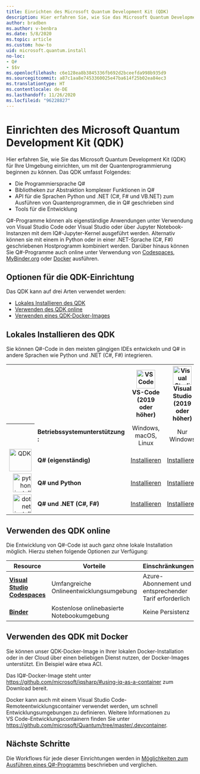 ```yaml
---
title: Einrichten des Microsoft Quantum Development Kit (QDK)
description: Hier erfahren Sie, wie Sie das Microsoft Quantum Development Kit (QDK) für verschiedene Umgebungen einrichten.
author: bradben
ms.author: v-benbra
ms.date: 5/8/2020
ms.topic: article
ms.custom: how-to
uid: microsoft.quantum.install
no-loc:
- Q#
- $$v
ms.openlocfilehash: c6e128ea8b3845336fb692d2bceefda998b935d9
ms.sourcegitcommit: a87c1aa8e7453360025e47ba614f25b02ea84ec3
ms.translationtype: HT
ms.contentlocale: de-DE
ms.lasthandoff: 11/26/2020
ms.locfileid: "96228827"
---
```

# <a name="setting-up-the-microsoft-quantum-development-kit-qdk"></a>Einrichten des Microsoft Quantum Development Kit (QDK)

Hier erfahren Sie, wie Sie das Microsoft Quantum Development Kit (QDK) für Ihre Umgebung einrichten, um mit der Quantenprogrammierung beginnen zu können. Das QDK umfasst Folgendes:

- Die Programmiersprache Q#
- Bibliotheken zur Abstraktion komplexer Funktionen in Q#
- API für die Sprachen Python und .NET (C#, F# und VB.NET) zum Ausführen von Quantenprogrammen, die in Q# geschrieben sind
- Tools für die Entwicklung

Q#-Programme können als eigenständige Anwendungen unter Verwendung von Visual Studio Code oder Visual Studio oder über Jupyter Notebook-Instanzen mit dem IQ#-Jupyter-Kernel ausgeführt werden. Alternativ können sie mit einem in Python oder in einer .NET-Sprache (C#, F#) geschriebenen Hostprogramm kombiniert werden. Darüber hinaus können Sie Q#-Programme auch online unter Verwendung von [Codespaces](https://online.visualstudio.com/), [MyBinder.org](https://mybinder.org/) oder [Docker](#use-the-qdk-with-docker) ausführen. 

## <a name="options-for-setting-up-the-qdk"></a>Optionen für die QDK-Einrichtung

Das QDK kann auf drei Arten verwendet werden:

- [Lokales Installieren des QDK](#install-the-qdk-locally)
- [Verwenden des QDK online](#use-the-qdk-online)
- [Verwenden eines QDK-Docker-Images](#use-the-qdk-with-docker)

## <a name="install-the-qdk-locally"></a>Lokales Installieren des QDK

Sie können Q#-Code in den meisten gängigen IDEs entwickeln und Q# in andere Sprachen wie Python und .NET (C#, F#) integrieren.

<table>
    <tr>
        <th width=10%>&nbsp;</th>
        <th>&nbsp;</th>
        <th align="center" width=18%><img src="~/media/vs_code.png" alt="VS Code" width="50"/><br><b>VS-Code<br>(2019 oder höher)</b></th>
        <th align="center" width=18%><img src="~/media/vs_studio.png" alt="Visual Studio" width="50"/><br><b>Visual Studio<br>(2019 oder höher)</b></th>
        <th align="center" width=18%><img src="~/media/jupyter-wht.png" alt="jupyter install" width="65"/><br><b>Jupyter-Notebooks</b></th>
        <th align="center" width=18%><img src="~/media/blank.png" alt="blank spacer" width="65"/><br><b>Befehlszeile</b></th>
    </tr>
    <tr>
        <th>&nbsp;</th>
        <td align="left"><b>Betriebssystemunterstützung :</b></td>
        <td align="center">Windows, macOS, Linux</td>
        <td align="center">Nur Windows</td>
        <td align="center">Windows, macOS, Linux</td>
        <td align="center">Windows, macOS, Linux</td>
    </tr>
    <tr>
        <td align="right"><img src="~/media/quantum-wht.png" alt="QDK" width="60"/></td>
        <td align="left"><b>Q# (eigenständig)</b></td>
        <td align="center"><a href="xref:microsoft.quantum.install.standalone">Installieren</a></td>
        <td align="center"><a href="xref:microsoft.quantum.install.standalone">Installieren</a></td>
        <td align="center"><a href="xref:microsoft.quantum.install.jupyter">Installieren</a></td>
        <td align="center"><a href="xref:microsoft.quantum.install.standalone">Installieren</a></td>
    </tr>
    <tr>
        <td align="right"><img src="~/media/python.png" alt="python install" width="50"/></td>
        <td align="left"><b>Q# und Python</b></td>
        <td align="center"><a href="xref:microsoft.quantum.install.python">Installieren</a></td>
        <td align="center"><a href="xref:microsoft.quantum.install.python">Installieren</a></td>
        <td align="center"><a href="xref:microsoft.quantum.install.python">Installieren</a></td>
        <td align="center"><a href="xref:microsoft.quantum.install.python">Installieren</a></td>
    </tr>
    <tr>
        <td align="right"><img src="~/media/dot_net.png" alt="dotnet install" width="50"/></td>
        <td align="left"><b>Q# und .NET (C#, F#)</b></td> 
        <td align="center"><a href="xref:microsoft.quantum.install.cs">Installieren</a></td>
        <td align="center"><a href="xref:microsoft.quantum.install.cs">Installieren</a></td>
        <td align="center">&#10006;</td>
        <td align="center"><a href="xref:microsoft.quantum.install.cs">Installieren</a></td>
   </tr>
</table>

## <a name="use-the-qdk-online"></a>Verwenden des QDK online

Die Entwicklung von Q#-Code ist auch ganz ohne lokale Installation möglich. Hierzu stehen folgende Optionen zur Verfügung:

|Resource|Vorteile|Einschränkungen|
|---|---|---|
|[**Visual Studio Codespaces**](xref:microsoft.quantum.install.standalone)|Umfangreiche Onlineentwicklungsumgebung  |Azure-Abonnement und entsprechender Tarif erforderlich |
|[**Binder**](xref:microsoft.quantum.install.binder) | Kostenlose onlinebasierte Notebookumgebung |Keine Persistenz |

## <a name="use-the-qdk-with-docker"></a>Verwenden des QDK mit Docker

Sie können unser QDK-Docker-Image in Ihrer lokalen Docker-Installation oder in der Cloud über einen beliebigen Dienst nutzen, der Docker-Images unterstützt. Ein Beispiel wäre etwa ACI.

Das IQ#-Docker-Image steht unter https://github.com/microsoft/iqsharp/#using-iq-as-a-container zum Download bereit. 

Docker kann auch mit einem Visual Studio Code-Remoteentwicklungscontainer verwendet werden, um schnell Entwicklungsumgebungen zu definieren. Weitere Informationen zu VS Code-Entwicklungscontainern finden Sie unter https://github.com/microsoft/Quantum/tree/master/.devcontainer.

## <a name="next-steps"></a>Nächste Schritte

Die Workflows für jede dieser Einrichtungen werden in [Möglichkeiten zum Ausführen eines Q#-Programms](xref:microsoft.quantum.guide.host-programs) beschrieben und verglichen.
